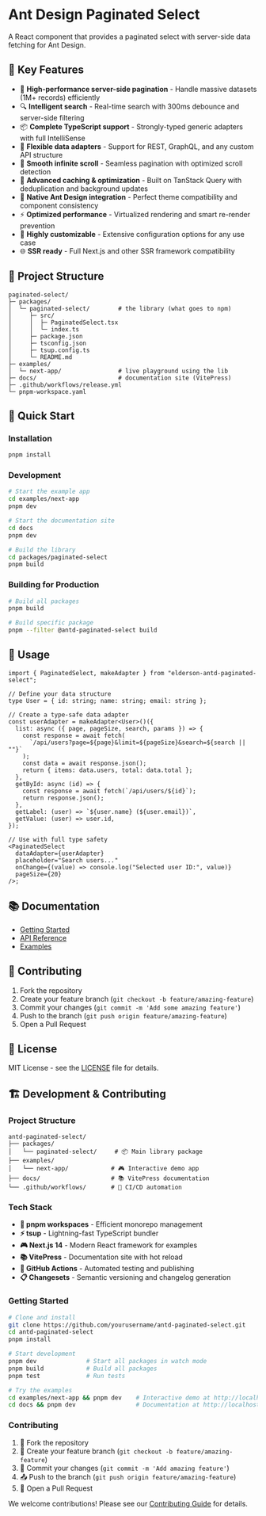 # Ant Design Paginated Select

A React component that provides a paginated select with server-side data fetching for Ant Design.

## 🎯 Key Features

- 🚀 **High-performance server-side pagination** - Handle massive datasets (1M+ records) efficiently
- 🔍 **Intelligent search** - Real-time search with 300ms debounce and server-side filtering
- 📦 **Complete TypeScript support** - Strongly-typed generic adapters with full IntelliSense
- 🎯 **Flexible data adapters** - Support for REST, GraphQL, and any custom API structure
- 🔄 **Smooth infinite scroll** - Seamless pagination with optimized scroll detection
- 💾 **Advanced caching & optimization** - Built on TanStack Query with deduplication and background updates
- 🎨 **Native Ant Design integration** - Perfect theme compatibility and component consistency
- ⚡ **Optimized performance** - Virtualized rendering and smart re-render prevention
- 🔧 **Highly customizable** - Extensive configuration options for any use case
- 🌐 **SSR ready** - Full Next.js and other SSR framework compatibility

## 📁 Project Structure

```
paginated-select/
├─ packages/
│  └─ paginated-select/        # the library (what goes to npm)
│     ├─ src/
│     │  ├─ PaginatedSelect.tsx
│     │  └─ index.ts
│     ├─ package.json
│     ├─ tsconfig.json
│     ├─ tsup.config.ts
│     └─ README.md
├─ examples/
│  └─ next-app/                # live playground using the lib
├─ docs/                       # documentation site (VitePress)
├─ .github/workflows/release.yml
└─ pnpm-workspace.yaml
```

## 🚀 Quick Start

### Installation

```bash
pnpm install
```

### Development

```bash
# Start the example app
cd examples/next-app
pnpm dev

# Start the documentation site
cd docs
pnpm dev

# Build the library
cd packages/paginated-select
pnpm build
```

### Building for Production

```bash
# Build all packages
pnpm build

# Build specific package
pnpm --filter @antd-paginated-select build
```

## 📖 Usage

```tsx
import { PaginatedSelect, makeAdapter } from "elderson-antd-paginated-select";

// Define your data structure
type User = { id: string; name: string; email: string };

// Create a type-safe data adapter
const userAdapter = makeAdapter<User>()({
  list: async ({ page, pageSize, search, params }) => {
    const response = await fetch(
      `/api/users?page=${page}&limit=${pageSize}&search=${search || ""}`
    );
    const data = await response.json();
    return { items: data.users, total: data.total };
  },
  getById: async (id) => {
    const response = await fetch(`/api/users/${id}`);
    return response.json();
  },
  getLabel: (user) => `${user.name} (${user.email})`,
  getValue: (user) => user.id,
});

// Use with full type safety
<PaginatedSelect
  dataAdapter={userAdapter}
  placeholder="Search users..."
  onChange={(value) => console.log("Selected user ID:", value)}
  pageSize={20}
/>;
```

## 📚 Documentation

- [Getting Started](./docs/guide/getting-started.md)
- [API Reference](./docs/api/props.md)
- [Examples](./docs/examples/basic.md)

## 🤝 Contributing

1. Fork the repository
2. Create your feature branch (`git checkout -b feature/amazing-feature`)
3. Commit your changes (`git commit -m 'Add some amazing feature'`)
4. Push to the branch (`git push origin feature/amazing-feature`)
5. Open a Pull Request

## 📝 License

MIT License - see the [LICENSE](LICENSE) file for details.

## 🏗️ Development & Contributing

### Project Structure

```
antd-paginated-select/
├── packages/
│   └── paginated-select/     # 📦 Main library package
├── examples/
│   └── next-app/            # 🎮 Interactive demo app
├── docs/                    # 📚 VitePress documentation
└── .github/workflows/       # 🔄 CI/CD automation
```

### Tech Stack

- **🔧 pnpm workspaces** - Efficient monorepo management
- **⚡ tsup** - Lightning-fast TypeScript bundler
- **🎮 Next.js 14** - Modern React framework for examples
- **📚 VitePress** - Documentation site with hot reload
- **🔄 GitHub Actions** - Automated testing and publishing
- **📋 Changesets** - Semantic versioning and changelog generation

### Getting Started

```bash
# Clone and install
git clone https://github.com/yourusername/antd-paginated-select.git
cd antd-paginated-select
pnpm install

# Start development
pnpm dev              # Start all packages in watch mode
pnpm build            # Build all packages
pnpm test             # Run tests

# Try the examples
cd examples/next-app && pnpm dev    # Interactive demo at http://localhost:3000
cd docs && pnpm dev                 # Documentation at http://localhost:5173
```

### Contributing

1. 🍴 Fork the repository
2. 🌟 Create your feature branch (`git checkout -b feature/amazing-feature`)
3. 💾 Commit your changes (`git commit -m 'Add amazing feature'`)
4. 📤 Push to the branch (`git push origin feature/amazing-feature`)
5. 🔄 Open a Pull Request

We welcome contributions! Please see our [Contributing Guide](CONTRIBUTING.md) for details.
